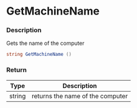 # GetMachineName

### Description

Gets the name of the computer

```csharp
string GetMachineName ()
```

### Return

| Type   | Description                      |
| ------ | -------------------------------- |
| string | returns the name of the computer |
